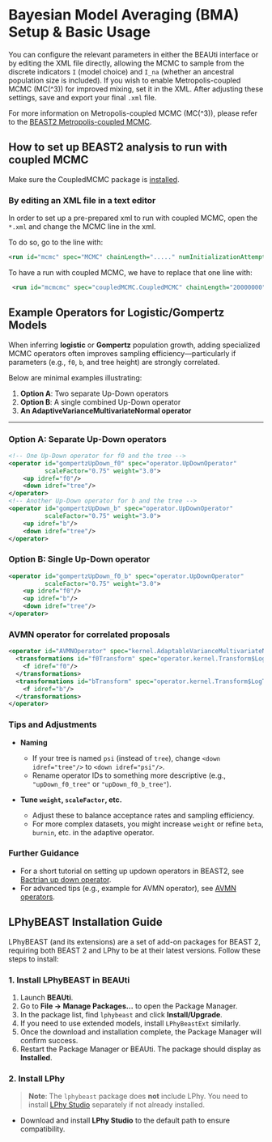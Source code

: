 # Bayesian Model Averaging (BMA) Setup & Basic Usage

You can configure the relevant parameters in either the BEAUti interface or by editing the XML file directly, allowing the MCMC to sample from the discrete indicators `I` (model choice) and `I_na` (whether an ancestral population size is included). If you wish to enable Metropolis-coupled MCMC (MC\(^3\)) for improved mixing, set it in the XML. After adjusting these settings, save and export your final `.xml` file.

For more information on Metropolis-coupled MCMC (MC\(^3\)), please refer to the [BEAST2 Metropolis-coupled MCMC](https://www.beast2.org/2020/01/14/metropolis-coupled-mcmcmc3-works.html).

## How to set up BEAST2 analysis to run with coupled MCMC

Make sure the CoupledMCMC package is [installed](https://www.beast2.org/managing-packages/).

### By editing an XML file in a text editor
In order to  set up a pre-prepared xml to run with coupled MCMC, open the `*.xml` and change the MCMC line in the xml.

To do so, go to the line with:

```xml
<run id="mcmc" spec="MCMC" chainLength="....." numInitializationAttempts="....">
```
To have a run with coupled MCMC, we have to replace that one line with:

```xml
 <run id="mcmcmc" spec="coupledMCMC.CoupledMCMC" chainLength="20000000" chains="4" deltaTemperature="0.15" resampleEvery="1000" target="0.234">
```
## Example Operators for Logistic/Gompertz Models
When inferring **logistic** or **Gompertz** population growth, adding specialized MCMC operators often improves sampling efficiency—particularly if parameters (e.g., `f0`, `b`, and tree height) are strongly correlated.


Below are minimal examples illustrating:

1. **Option A**: Two separate Up-Down operators
2. **Option B**: A single combined Up-Down operator
3. **An AdaptiveVarianceMultivariateNormal operator**

---

### Option A: Separate Up-Down operators

```xml
<!-- One Up-Down operator for f0 and the tree -->
<operator id="gompertzUpDown_f0" spec="operator.UpDownOperator"
          scaleFactor="0.75" weight="3.0">
    <up idref="f0"/>
    <down idref="tree"/>
</operator>
<!-- Another Up-Down operator for b and the tree -->
<operator id="gompertzUpDown_b" spec="operator.UpDownOperator"
          scaleFactor="0.75" weight="3.0">
    <up idref="b"/>
    <down idref="tree"/>
</operator>
```

### Option B: Single Up-Down operator
```xml
<operator id="gompertzUpDown_f0_b" spec="operator.UpDownOperator"
          scaleFactor="0.75" weight="3.0">
    <up idref="f0"/>
    <up idref="b"/>
    <down idref="tree"/>
</operator>

```
### AVMN operator for correlated proposals
```xml
<operator id="AVMNOperator" spec="kernel.AdaptableVarianceMultivariateNormalOperator" beta="0.05" burnin="400" initial="800" weight="2">
  <transformations id="f0Transform" spec="operator.kernel.Transform$LogitTransform">
    <f idref="f0"/>
  </transformations>
  <transformations id="bTransform" spec="operator.kernel.Transform$LogTransform">
    <f idref="b"/>
  </transformations>
</operator>

```

### Tips and Adjustments

- **Naming**
    - If your tree is named `psi` (instead of `tree`), change `<down idref="tree"/>` to `<down idref="psi"/>`.
    - Rename operator IDs to something more descriptive (e.g., `"upDown_f0_tree"` or `"upDown_f0_b_tree"`).


- **Tune `weight`, `scaleFactor`, etc.**
    - Adjust these to balance acceptance rates and sampling efficiency.
    - For more complex datasets, you might increase `weight` or refine `beta`, `burnin`, etc. in the adaptive operator.

### Further Guidance

- For a short tutorial on setting up updown operators in BEAST2, see [Bactrian up down operator](https://beast2-dev.github.io/hmc/hmc/Operators/BactrianUpDown/).
- For advanced tips (e.g., example for AVMN operator), see [AVMN operators](https://www.beast2.org/2023/01/04/beast-2.6-vs-2.7-performance-benchmarking.html).



## LPhyBEAST Installation Guide

LPhyBEAST (and its extensions) are a set of add-on packages for BEAST 2, requiring both BEAST 2 and LPhy to be at their latest versions. Follow these steps to install:

### 1. Install LPhyBEAST in BEAUti

1. Launch **BEAUti**.
2. Go to **File -> Manage Packages...** to open the Package Manager.
3. In the package list, find `lphybeast` and click **Install/Upgrade**.
4. If you need to use extended models, install `LPhyBeastExt` similarly.
5. Once the download and installation complete, the Package Manager will confirm success.
6. Restart the Package Manager or BEAUti. The package should display as **Installed**.

### 2. Install LPhy

> **Note**: The `lphybeast` package does **not** include LPhy. You need to install [LPhy Studio](https://github.com/LinguaPhylo/linguaPhylo/releases) separately if not already installed.

- Download and install **LPhy Studio** to the default path to ensure compatibility.